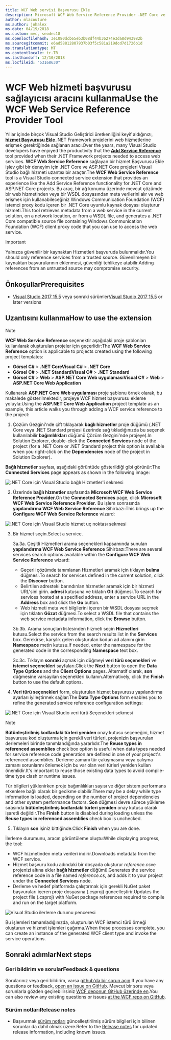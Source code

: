 ```yaml
---
title: WCF Web servisi Başvurusu Ekle
description: Microsoft WCF Web Service Reference Provider .NET Core ve ASP.NET Core projeleri için .NET Framework projeleri için hizmet Başvurusu Ekle benzer işlevsellik ekleyen aracı genel bakış.
author: mlacouture
ms.author: johalex
ms.date: 04/19/2018
ms.custom: mvc, seodec18
ms.openlocfilehash: 3e1080dcb65eb3b08df44b36274e3da8d943982b
ms.sourcegitcommit: e6ad58812807937b03f5c581a219dcd7d1726b1d
ms.translationtype: MT
ms.contentlocale: tr-TR
ms.lasthandoff: 12/10/2018
ms.locfileid: "53168630"
---
```

# <a name="use-the-wcf-web-service-reference-provider-tool"></a><span data-ttu-id="7ad52-103">WCF Web hizmeti başvurusu sağlayıcısı aracını kullanma</span><span class="sxs-lookup"><span data-stu-id="7ad52-103">Use the WCF Web Service Reference Provider Tool</span></span>

<span data-ttu-id="7ad52-104">Yıllar içinde birçok Visual Studio Geliştirici üretkenliğini keyif aldığınızı, [ **hizmet Başvurusu Ekle** ](/visualstudio/data-tools/how-to-add-update-or-remove-a-wcf-data-service-reference) .NET Framework projelerini web hizmetlerine erişmek gerektiğinde sağlanan aracı.</span><span class="sxs-lookup"><span data-stu-id="7ad52-104">Over the years, many Visual Studio developers have enjoyed the productivity that the [**Add Service Reference**](/visualstudio/data-tools/how-to-add-update-or-remove-a-wcf-data-service-reference) tool provided when their .NET Framework projects needed to access web services.</span></span>  <span data-ttu-id="7ad52-105">**WCF Web Service Reference** sağlayan bir hizmet Başvurusu Ekle işlev gibi bir deneyim için .NET Core ve ASP.NET Core projeleri Visual Studio bağlı hizmeti uzantısı bir araçtır.</span><span class="sxs-lookup"><span data-stu-id="7ad52-105">The **WCF Web Service Reference** tool is a Visual Studio connected service extension that provides an experience like the Add Service Reference functionality for .NET Core and ASP.NET Core projects.</span></span> <span data-ttu-id="7ad52-106">Bu araç, bir ağ konumu üzerinde mevcut çözümde bir web hizmetinden veya bir WSDL dosyasından meta verilerini alır ve web erişmek için kullanabileceğiniz Windows Communication Foundation (WCF) istemci proxy kodu içeren bir .NET Core uyumlu kaynak dosyası oluşturur hizmeti.</span><span class="sxs-lookup"><span data-stu-id="7ad52-106">This tool retrieves metadata from a web service in the current solution, on a network location, or from a WSDL file, and generates a .NET Core compatible source file containing Windows Communication Foundation (WCF) client proxy code that you can use to access the web service.</span></span>

> [!IMPORTANT]
> <span data-ttu-id="7ad52-107">Yalnızca güvenilir bir kaynaktan Hizmetleri başvuruda bulunmalıdır.</span><span class="sxs-lookup"><span data-stu-id="7ad52-107">You should only reference services from a trusted source.</span></span> <span data-ttu-id="7ad52-108">Güvenilmeyen bir kaynaktan başvurularının eklenmesi, güvenliği tehlikeye atabilir.</span><span class="sxs-lookup"><span data-stu-id="7ad52-108">Adding references from an untrusted source may compromise security.</span></span> 

## <a name="prerequisites"></a><span data-ttu-id="7ad52-109">Önkoşullar</span><span class="sxs-lookup"><span data-stu-id="7ad52-109">Prerequisites</span></span>

* <span data-ttu-id="7ad52-110">[Visual Studio 2017 15.5](https://aka.ms/vsdownload?utm_source=mscom&utm_campaign=msdocs) veya sonraki sürümler</span><span class="sxs-lookup"><span data-stu-id="7ad52-110">[Visual Studio 2017 15.5](https://aka.ms/vsdownload?utm_source=mscom&utm_campaign=msdocs) or later versions</span></span>

## <a name="how-to-use-the-extension"></a><span data-ttu-id="7ad52-111">Uzantısını kullanma</span><span class="sxs-lookup"><span data-stu-id="7ad52-111">How to use the extension</span></span>

> [!NOTE]
> <span data-ttu-id="7ad52-112">**WCF Web Service Reference** seçenektir aşağıdaki proje şablonları kullanılarak oluşturulan projeler için geçerlidir:</span><span class="sxs-lookup"><span data-stu-id="7ad52-112">The **WCF Web Service Reference** option is applicable to projects created using the following project templates:</span></span>
> * <span data-ttu-id="7ad52-113">**Görsel C#**   >  **.NET Core**</span><span class="sxs-lookup"><span data-stu-id="7ad52-113">**Visual C#** > **.NET Core**</span></span>
> * <span data-ttu-id="7ad52-114">**Görsel C#**   >  **.NET Standard**</span><span class="sxs-lookup"><span data-stu-id="7ad52-114">**Visual C#** > **.NET Standard**</span></span>
> * <span data-ttu-id="7ad52-115">**Görsel C#**   >  **Web** > **ASP.NET Core Web uygulaması**</span><span class="sxs-lookup"><span data-stu-id="7ad52-115">**Visual C#** > **Web** > **ASP.NET Core Web Application**</span></span>

<span data-ttu-id="7ad52-116">Kullanarak **ASP.NET Core Web uygulaması** proje şablonu örnek olarak, bu makalede gösterilmektedir, projeye WCF hizmet başvurusu ekleme yoluyla:</span><span class="sxs-lookup"><span data-stu-id="7ad52-116">Using the **ASP.NET Core Web Application** project template as an example, this article walks you through adding a WCF service reference to the project:</span></span>

1. <span data-ttu-id="7ad52-117">Çözüm Gezgini'nde çift tıklayarak **bağlı hizmetler** proje düğümü (.NET Core veya .NET Standard projesi üzerinde sağ tıkladığınızda bu seçenek kullanılabilir **bağımlılıkları** düğümü Çözüm Gezgini'nde projeye).</span><span class="sxs-lookup"><span data-stu-id="7ad52-117">In Solution Explorer, double-click the **Connected Services** node of the project (for a .NET Core or .NET Standard project this option is available when you right-click on the **Dependencies** node of the project in Solution Explorer).</span></span>

<span data-ttu-id="7ad52-118">**Bağlı hizmetler** sayfası, aşağıdaki görüntüde gösterildiği gibi görünür:</span><span class="sxs-lookup"><span data-stu-id="7ad52-118">The **Connected Services** page appears as shown in the following image:</span></span>

![.NET Core için Visual Studio bağlı Hizmetler'i sekmesi](./media/wcf-web-service-reference-guide/wcfcs-ConnectedServicesPage.png)

2. <span data-ttu-id="7ad52-120">Üzerinde **bağlı hizmetler** sayfasında **Microsoft WCF Web Service Reference Provider**.</span><span class="sxs-lookup"><span data-stu-id="7ad52-120">On the **Connected Services** page, click **Microsoft WCF Web Service Reference Provider**.</span></span> <span data-ttu-id="7ad52-121">Bu işlem sonrasında **yapılandırma WCF Web Service Reference** Sihirbazı:</span><span class="sxs-lookup"><span data-stu-id="7ad52-121">This brings up the **Configure WCF Web Service Reference** wizard:</span></span>

![.NET Core için Visual Studio hizmet uç noktası sekmesi](./media/wcf-web-service-reference-guide/wcfcs-ServiceEndpointPage.png)

3. <span data-ttu-id="7ad52-123">Bir hizmet seçin.</span><span class="sxs-lookup"><span data-stu-id="7ad52-123">Select a service.</span></span>

    <span data-ttu-id="7ad52-124">3a.</span><span class="sxs-lookup"><span data-stu-id="7ad52-124">3a.</span></span> <span data-ttu-id="7ad52-125">Çeşitli Hizmetleri arama seçenekleri kapsamında sunulan **yapılandırma WCF Web Service Reference** Sihirbazı:</span><span class="sxs-lookup"><span data-stu-id="7ad52-125">There are several services search options available within the **Configure WCF Web Service Reference** wizard:</span></span>
    
     * <span data-ttu-id="7ad52-126">Geçerli çözümde tanımlanan Hizmetleri aramak için tıklayın **bulma** düğmesi.</span><span class="sxs-lookup"><span data-stu-id="7ad52-126">To search for services defined in the current solution, click the **Discover** button.</span></span> 
     * <span data-ttu-id="7ad52-127">Belirtilen adresteki barındırılan hizmetler aramak için bir hizmeti URL'sini girin. **adresi** kutusuna ve tıklatın **Git** düğmesi.</span><span class="sxs-lookup"><span data-stu-id="7ad52-127">To search for services hosted at a specified address, enter a service URL in the **Address** box and click the **Go** button.</span></span>
     * <span data-ttu-id="7ad52-128">Web hizmeti meta veri bilgilerini içeren bir WSDL dosyası seçmek için tıklatın **Gözat** düğmesi.</span><span class="sxs-lookup"><span data-stu-id="7ad52-128">To select a WSDL file that contains the web service metadata information, click the **Browse** button.</span></span> 
     
    <span data-ttu-id="7ad52-129">3b.</span><span class="sxs-lookup"><span data-stu-id="7ad52-129">3b.</span></span> <span data-ttu-id="7ad52-130">Arama sonuçları listesinden hizmeti seçin **Hizmetleri** kutusu.</span><span class="sxs-lookup"><span data-stu-id="7ad52-130">Select the service from the search results list in the **Services** box.</span></span> <span data-ttu-id="7ad52-131">Gerekirse, karşılık gelen oluşturulan kodun ad alanını girin **Namespace** metin kutusu.</span><span class="sxs-lookup"><span data-stu-id="7ad52-131">If needed, enter the namespace for the generated code in the corresponding **Namespace** text box.</span></span>
    
    <span data-ttu-id="7ad52-132">3c.</span><span class="sxs-lookup"><span data-stu-id="7ad52-132">3c.</span></span> <span data-ttu-id="7ad52-133">Tıklayın **sonraki** açmak için düğmeyi **veri türü seçenekleri** ve **istemci seçenekleri** sayfaları.</span><span class="sxs-lookup"><span data-stu-id="7ad52-133">Click the **Next** button to open the **Data Type Options** and the **Client Options** pages.</span></span> <span data-ttu-id="7ad52-134">Alternatif olarak, **son** düğmesine varsayılan seçenekleri kullanın.</span><span class="sxs-lookup"><span data-stu-id="7ad52-134">Alternatively, click the **Finish** button to use the default options.</span></span>


4. <span data-ttu-id="7ad52-135">**Veri türü seçenekleri** form, oluşturulan hizmet başvurusu yapılandırma ayarları iyileştirmek sağlar:</span><span class="sxs-lookup"><span data-stu-id="7ad52-135">The **Data Type Options** form enables you to refine the generated service reference configuration settings:</span></span>

![.NET Core için Visual Studio veri türü Seçenekleri sekmesi](./media/wcf-web-service-reference-guide/wcfcs-DataTypesPage.png)

> [!NOTE]
> <span data-ttu-id="7ad52-137">**Bütünleştirilmiş kodlardaki türleri yeniden** onay kutusu seçeneğini, hizmet başvurusu kod oluşturma için gerekli veri türleri, projenizin başvurulan derlemeleri birinde tanımlandığında yararlıdır.</span><span class="sxs-lookup"><span data-stu-id="7ad52-137">The **Reuse types in referenced assemblies** check box option is useful when data types needed for service reference code generation are defined in one of your project's referenced assemblies.</span></span>  <span data-ttu-id="7ad52-138">Derleme zamanı tür çakışmasına veya çalışma zamanı sorunlarını önlemek için bu var olan veri türleri yeniden kullan önemlidir.</span><span class="sxs-lookup"><span data-stu-id="7ad52-138">It's important to reuse those existing data types to avoid compile-time type clash or runtime issues.</span></span>

<span data-ttu-id="7ad52-139">Tür bilgileri yüklenirken proje bağımlılıkları sayısı ve diğer sistem performans etkenlere bağlı olarak bir gecikme olabilir.</span><span class="sxs-lookup"><span data-stu-id="7ad52-139">There may be a delay while type information is loaded, depending on the number of project dependencies and other system performance factors.</span></span> <span data-ttu-id="7ad52-140">**Son** düğmesi devre sürece yükleme sırasında **bütünleştirilmiş kodlardaki türleri yeniden** onay kutusu olarak işaretli değildir.</span><span class="sxs-lookup"><span data-stu-id="7ad52-140">The **Finish** button is disabled during loading unless the **Reuse types in referenced assemblies** check box is unchecked.</span></span>

5. <span data-ttu-id="7ad52-141">Tıklayın **son** işiniz bittiğinde.</span><span class="sxs-lookup"><span data-stu-id="7ad52-141">Click **Finish** when you are done.</span></span>


<span data-ttu-id="7ad52-142">İlerleme durumunu, aracın görüntüleme oluştu:</span><span class="sxs-lookup"><span data-stu-id="7ad52-142">While displaying progress, the tool:</span></span>

* <span data-ttu-id="7ad52-143">WCF hizmetinden meta verileri indirir.</span><span class="sxs-lookup"><span data-stu-id="7ad52-143">Downloads metadata from the WCF service.</span></span> 
* <span data-ttu-id="7ad52-144">Hizmet başvuru kodu adındaki bir dosyada oluşturur *reference.cs*ve projenizi altına ekler **bağlı hizmetler** düğümü.</span><span class="sxs-lookup"><span data-stu-id="7ad52-144">Generates the service reference code in a file named *reference.cs*, and adds it to your project under the **Connected Services** node.</span></span> 
* <span data-ttu-id="7ad52-145">Derleme ve hedef platformda çalıştırmak için gerekli NuGet paket başvuruları içeren proje dosyasına (.csproj) güncelleştirir.</span><span class="sxs-lookup"><span data-stu-id="7ad52-145">Updates the project file (.csproj) with NuGet package references required to compile and run on the target platform.</span></span>

![Visual Studio ilerleme durumu penceresi](./media/wcf-web-service-reference-guide/wcfcs-ProgressWindow.png)

<span data-ttu-id="7ad52-147">Bu işlemleri tamamladığınızda, oluşturulan WCF istemci türü örneği oluşturun ve hizmet işlemleri çağırma.</span><span class="sxs-lookup"><span data-stu-id="7ad52-147">When these processes complete, you can create an instance of the generated WCF client type and invoke the service operations.</span></span>

## <a name="next-steps"></a><span data-ttu-id="7ad52-148">Sonraki adımlar</span><span class="sxs-lookup"><span data-stu-id="7ad52-148">Next steps</span></span>

### <a name="feedback--questions"></a><span data-ttu-id="7ad52-149">Geri bildirim ve sorular</span><span class="sxs-lookup"><span data-stu-id="7ad52-149">Feedback & questions</span></span>
<span data-ttu-id="7ad52-150">Sorularınız veya geri bildirim, varsa [github'da bir sorun açın](https://github.com/dotnet/wcf/issues/new).</span><span class="sxs-lookup"><span data-stu-id="7ad52-150">If you have any questions or feedback, [open an issue on GitHub](https://github.com/dotnet/wcf/issues/new).</span></span> <span data-ttu-id="7ad52-151">Mevcut bir soru veya sorunlarla gözden geçirebilirsiniz [WCF deponun GitHub üzerinde en](https://github.com/dotnet/wcf/issues?utf8=%E2%9C%93&q=is:issue%20label:tooling).</span><span class="sxs-lookup"><span data-stu-id="7ad52-151">You can also review any existing questions or issues [at the WCF repo on GitHub](https://github.com/dotnet/wcf/issues?utf8=%E2%9C%93&q=is:issue%20label:tooling).</span></span>

### <a name="release-notes"></a><span data-ttu-id="7ad52-152">Sürüm notları</span><span class="sxs-lookup"><span data-stu-id="7ad52-152">Release notes</span></span>
* <span data-ttu-id="7ad52-153">Başvurmak [sürüm notları](https://github.com/dotnet/wcf/blob/master/release-notes/WCF-Web-Service-Reference-notes.md) güncelleştirilmiş sürüm bilgileri için bilinen sorunlar da dahil olmak üzere.</span><span class="sxs-lookup"><span data-stu-id="7ad52-153">Refer to the [Release notes](https://github.com/dotnet/wcf/blob/master/release-notes/WCF-Web-Service-Reference-notes.md) for updated release information, including known issues.</span></span> 

